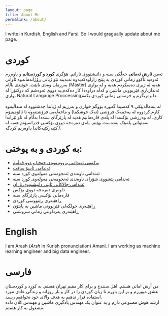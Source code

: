 ```yaml
---
layout: page
title: About Me
permalink: /about/
---
```

I write in Kurdish, English and Farsi. So I would gragually update about me page.

# کوردی 
ئەمن **ئارش ئەمانی** خەڵکی سنە و دانیشتووی تارانم. هۆگری **کورد و کوردستانم** و باوەڕم ئەوەیە تاکوو زمانی کوردی بە پێنج زاراوەکەیەوە نەبەینە نێو ژیانی ڕۆژانەمانەوە ئاواتی بەرزمان وەدی نایێت.
خوێندی باڵام (Master) هەیە لە ژیری دەسکردم هەیە و لە بواری ئەندازیاری فێربوونی ماشین و کەڵە دراوەدا کار دەکەم.بە دووی ئەوەشم کە دوکتۆرا لە بواری Natural Langauge Proccessingدا وەربگرم و خزمەتی زمانی کوردی بکەم.\
\
لە بنەماڵەیێکی ٩ کەسیدا گەورە بووگم خواری و بەرزیم لە ژیاندا چەشتووە لە منداڵیەوە کارم کردووە لە یەخمەک فرۆشی (تەک خوشکما) و ماحەڵەبی فرۆشتنەوە تا ئالۆمینیۆم کاری.
لە وەرزشی بۆکسدا لە پلەی قارەمانیم هەیە لە پارێزگای سنەدا بەڵام لە ناو ئێراندا نەمتوانی پلەیێک بەدەست بهێنم. پلەی دەرەجە دووی بۆکسی فدراسیۆنم هەیە لە کێبەرکێیەکاندا داوەریم کردگە.\

# بە کوردی و بە پوختی:
* [یەکەمی ئەندامی بزووتنەوەی حەفتا و دوو قەڵەم](https://t.me/Q72Qalam)
* [ئەندامی ئاسۆ سافت](https://asosoft.github.io/members.html)
* ئەندامی ناوەندی ئەنجومەنی مەولەوی کورد سنە
* ئەندامی پێشووی شۆرای ناوەندی ئەنجومەنی مەولەوی کورد سنە
* [ئەندامی چالاکانی ئایتی دانیشتووی تاران](https://www.linkedin.com/groups/12776392/)
* داوەری دەرەجە دووی بۆکس
* قارەمانی بۆکسی پارێزگای سنە
* ڕاهێنەری ڕێنووسی کوردی
* ڕاهێنەری خولگەلی فێربوونی ماشین بە پایتۆن
* ڕاهێنەری پەرداوتنی زمانی سروشتی

# English
I am Arash (*Arsh* in Kurish pronunciation) Amani. I am working as machine learning engineer and big data engineer.

# فارسی
من آرش امانی هستم. اهل سنندج و برای کار مقیم تهران هستم. به کورد و کوردستان عشق میورزم و بر این باورم تا زبان کوردی را در کار و بار روزانه و زندگی عادی مورد استفاده قرار ندهیم به هدف والای خود نخواهیم رسید.\
ارشد هوش مصنوعی دارم و به عنوان یک مهندس یادگیری ماشین و مهندس کلان داده مشغول به کار هستم.






